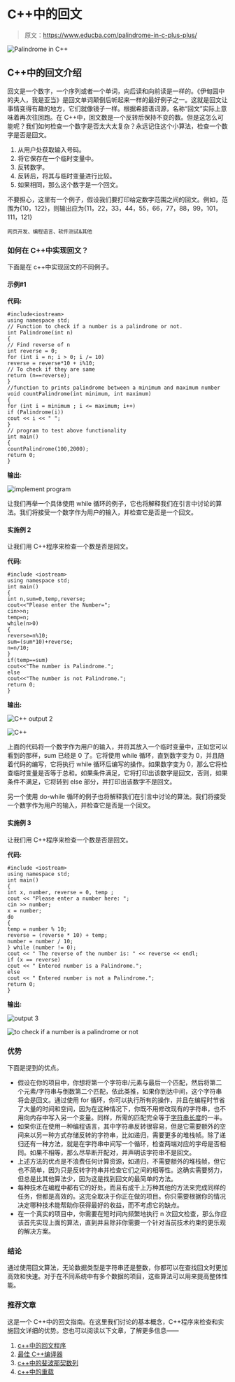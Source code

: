 # C++中的回文

> 原文：<https://www.educba.com/palindrome-in-c-plus-plus/>

![Palindrome in C++](img/c6f6fe552f0f25a3c3e0b2b4178ee292.png)



## C++中的回文介绍

回文是一个数字，一个序列或者一个单词，向后读和向前读是一样的。《伊甸园中的夫人，我是亚当》是回文单词颠倒后听起来一样的最好例子之一。这就是回文让事情变得有趣的地方，它们就像镜子一样。根据希腊语词源，名称“回文”实际上意味着再次往回跑。在 C++中，回文数是一个反转后保持不变的数。但是这怎么可能呢？我们如何检查一个数字是否太大太复杂？永远记住这个小算法，检查一个数字是否是回文。

1.  从用户处获取输入号码。
2.  将它保存在一个临时变量中。
3.  反转数字。
4.  反转后，将其与临时变量进行比较。
5.  如果相同，那么这个数字是一个回文。

不要担心，这里有一个例子，假设我们要打印给定数字范围之间的回文。例如，范围为{10，122}，则输出应为{11，22，33，44，55，66，77，88，99，101，111，121}

<small>网页开发、编程语言、软件测试&其他</small>

### 如何在 C++中实现回文？

下面是在 c++中实现回文的不同例子。

#### 示例#1

**代码:**

```
#include<iostream>
using namespace std;
// Function to check if a number is a palindrome or not.
int Palindrome(int n)
{
// Find reverse of n
int reverse = 0;
for (int i = n; i > 0; i /= 10)
reverse = reverse*10 + i%10;
// To check if they are same
return (n==reverse);
}
//function to prints palindrome between a minimum and maximum number
void countPalindrome(int minimum, int maximum)
{
for (int i = minimum ; i <= maximum; i++)
if (Palindrome(i))
cout << i << " ";
}
// program to test above functionality
int main()
{
countPalindrome(100,2000);
return 0;
}
```

**输出:**

![implement program](img/3b9d0bc92d37ba03a2559d1d3453d3fd.png)



让我们再举一个具体使用 while 循环的例子，它也将解释我们在引言中讨论的算法。我们将接受一个数字作为用户的输入，并检查它是否是一个回文。

#### 实施例 2

让我们用 C++程序来检查一个数是否是回文。

**代码:**

```
#include <iostream>
using namespace std;
int main()
{
int n,sum=0,temp,reverse;
cout<<"Please enter the Number=";
cin>>n;
temp=n;
while(n>0)
{
reverse=n%10;
sum=(sum*10)+reverse;
n=n/10;
}
if(temp==sum)
cout<<"The number is Palindrome.";
else
cout<<"The number is not Palindrome.";
return 0;
}
```

**输出:**

![C++ output 2](img/4baea6aab3991b12d0dcb8c8ccdbb4e4.png)



![C++](img/2ad5c0e5366e1505e801104aa5584fbf.png)



上面的代码将一个数字作为用户的输入，并将其放入一个临时变量中，正如您可以看到的那样，sum 已经是 0 了。它将使用 while 循环，直到数字变为 0，并且随着代码的编写，它将执行 while 循环后编写的操作。如果数字变为 0，那么它将检查临时变量是否等于总和。如果条件满足，它将打印出该数字是回文，否则，如果条件不满足，它将转到 else 部分，并打印出该数字不是回文。

另一个使用 do-while 循环的例子也将解释我们在引言中讨论的算法。我们将接受一个数字作为用户的输入，并检查它是否是一个回文。

#### 实施例 3

让我们用 C++程序来检查一个数是否是回文。

**代码:**

```
#include <iostream>
using namespace std;
int main()
{
int x, number, reverse = 0, temp ;
cout << "Please enter a number here: ";
cin >> number;
x = number;
do
{
temp = number % 10;
reverse = (reverse * 10) + temp;
number = number / 10;
} while (number != 0);
cout << " The reverse of the number is: " << reverse << endl;
if (x == reverse)
cout << " Entered number is a Palindrome.";
else
cout << " Entered number is not a Palindrome.";
return 0;
}
```

**输出:**

![output 3](img/0bec18226ece707b4cb5c3cbebd87e60.png)



![to check if a number is a palindrome or not](img/4f5d16502ee768cd99109971ac85badc.png)



### 优势

下面是提到的优点。

*   假设在你的项目中，你想将第一个字符串/元素与最后一个匹配，然后将第二个元素/字符串与倒数第二个匹配，依此类推，如果你到达中间，这个字符串将会是回文。通过使用 for 循环，你可以执行所有的操作，并且在编程时节省了大量的时间和空间，因为在这种情况下，你既不用修改现有的字符串，也不用向内存中写入另一个变量。同样，所需的匹配完全等于[字符串长度](https://www.educba.com/javascript-string-length/)的一半。
*   如果你正在使用一种编程语言，其中字符串反转很容易，但是它需要额外的空间来以另一种方式存储反转的字符串，比如递归，需要更多的堆栈帧。除了递归还有一种方法，就是在字符串中间写一个循环，检查两端对应的字母是否相同。如果不相等，那么尽早断开配对，并声明该字符串不是回文。
*   上述方法的优点是不浪费任何计算资源，如递归，不需要额外的堆栈帧，但它也不简单，因为只是反转字符串并检查它们之间的相等性。这确实需要努力，但总是比其他算法少，因为这是找到回文的最简单的方法。
*   每种技术在编程中都有它的好处，而且有成千上万种其他的方法来完成同样的任务，但都是高效的。这完全取决于你正在做的项目。你只需要根据你的情况决定哪种技术能帮助你获得最好的收益，而不考虑它的缺点。
*   在一个真实的项目中，你需要在短时间内频繁地执行 n 次回文检查，那么你应该首先实现上面的算法，直到并且除非你需要一个针对当前技术约束的更乐观的解决方案。

### 结论

通过使用回文算法，无论数据类型是字符串还是整数，你都可以在查找回文时更加高效和快速。对于在不同系统中有多个数据的项目，这些算法可以用来提高整体性能。

### 推荐文章

这是一个 C++中的回文指南。在这里我们讨论的基本概念，C++程序来检查和实施回文详细的优势。您也可以阅读以下文章，了解更多信息——

1.  [c++中的回文程序](https://www.educba.com/palindrome-program-in-c-plus-plus/)
2.  [最佳 C++编译器](https://www.educba.com/best-c-plus-plus-compiler/)
3.  [c++中的斐波那契数列](https://www.educba.com/fibonacci-series-in-c-plus-plus/)
4.  [c++中的重载](https://www.educba.com/overloading-in-c-plus-plus/)






